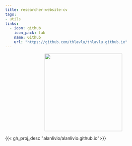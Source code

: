 ```yaml
---
title: researcher-website-cv
tags:
- utils
links:
  - icon: github
    icon_pack: fab
    name: Github
    url: "https://github.com/thlavlu/thlavlu.github.io"
---
```

<p align="center">
<img src="https://raw.githubusercontent.com/alanlivio/bash-helpers/master/logo.svg" width="250"/>
</p>

{{< gh_proj_desc "alanlivio/alanlivio.github.io">}}
